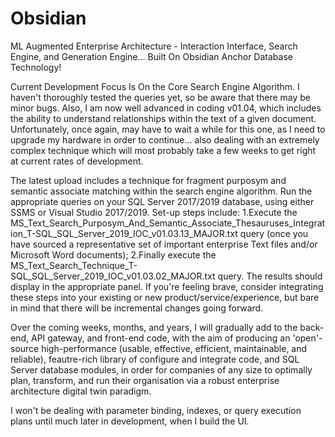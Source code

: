 # Obsidian
ML Augmented Enterprise Architecture - Interaction Interface, Search Engine, and Generation Engine... Built On Obsidian Anchor Database Technology!

Current Development Focus Is On the Core Search Engine Algorithm. I haven't thoroughly tested the queries yet, so be aware that there may be minor bugs. Also, I am now well advanced in coding v01.04, which includes the ability to understand relationships within the text of a given document. Unfortunately, once again, may have to wait a while for this one, as I need to upgrade my hardware in order to continue... also dealing with an extremely complex technique which will most probably take a few weeks to get right at current rates of development.

The latest upload includes a technique for fragment purposym and semantic associate matching within the search engine algorithm. Run the appropriate queries on your SQL Server 2017/2019 database, using either SSMS or Visual Studio 2017/2019. Set-up steps include: 1.Execute the MS_Text_Search_Purposym_And_Semantic_Associate_Thesauruses_Integration_T-SQL_SQL_Server_2019_IOC_v01.03.13_MAJOR.txt query (once you have sourced a representative set of important enterprise Text files and/or Microsoft Word documents); 2.Finally execute the MS_Text_Search_Technique_T-SQL_SQL_Server_2019_IOC_v01.03.02_MAJOR.txt query. The results should display in the appropriate panel. If you're feeling brave, consider integrating these steps into your existing or new product/service/experience, but bare in mind that there will be incremental changes going forward.

Over the coming weeks, months, and years, I will gradually add to the back-end, API gateway, and front-end code, with the aim of producing an 'open'-source high-performance (usable, effective, efficient, maintainable, and reliable), feautre-rich library of configure and integrate code, and SQL Server database modules, in order for companies of any size to optimally plan, transform, and run their organisation via a robust enterprise architecture digital twin paradigm.

I won't be dealing with parameter binding, indexes, or query execution plans until much later in development, when I build the UI.
